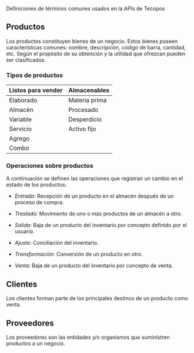 Definiciones de términos comunes usados en la APIs de Tecopos

## **Productos**

Los productos constituyen bienes de un negocio. Estos bienes poseen características comunes: nombre, descripción, código de barra, cantidad, etc. Según el propósito de su obtención y la utilidad que ofrezcan pueden ser clasificados.

### <bold id="tipos-productos">Tipos de productos</bold>

|**Listos para vender**             |**Almacenables**|
|-----------------------------------|----------------|
| Elaborado    | Materia prima |
| Almacén      | Procesado |
| Variable     | Desperdicio |
| Servicio     | Activo fijo |
| Agrego       | |
| Combo        | |

### Operaciones sobre productos

A continuación se definen las operaciones que registran un cambio en el estado de los productos:

- _Entrada_: Recepción de un producto en el almacén después de un proceso de compra.
    
- _Traslado:_ Movimiento de uno o más productos de un almacén a otro.
    
- _Salida:_ Baja de un producto del inventario por concepto definido por el usuario.
    
- _Ajuste:_ Conciliación del inventario.
    
- _Transformación:_ Conversión de un producto en otro.
    
- _Venta:_ Baja de un producto del inventario por concepto de venta.

## **Clientes**

Los clientes forman parte de los principales destinos de un producto como venta.

## **Proveedores**

Los proveedores son las entidades y/o organismos que suministren productos a un negocio.
